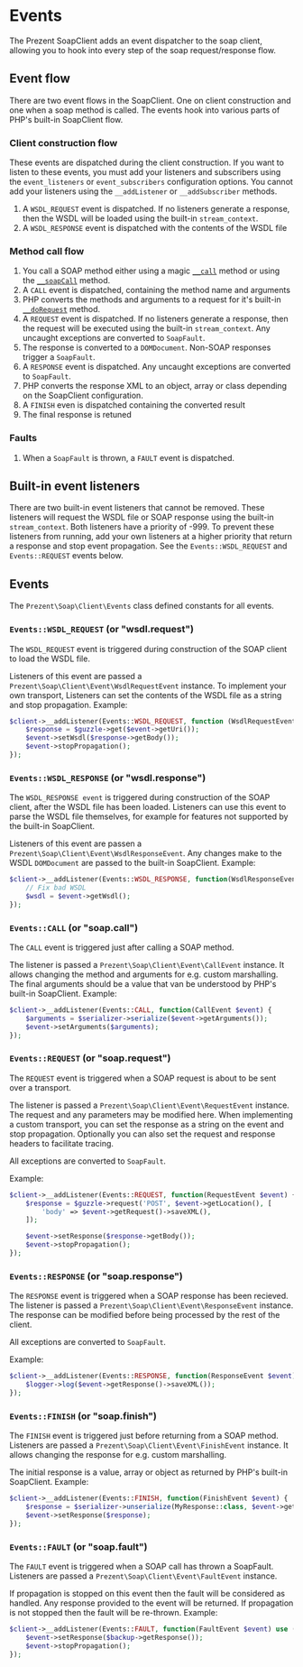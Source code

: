 Events
======

The Prezent SoapClient adds an event dispatcher to the soap client, allowing you to hook into every
step of the soap request/response flow.


Event flow
----------

There are two event flows in the SoapClient. One on client construction and one when a soap method is called.
The events hook into various parts of PHP's built-in SoapClient flow.

### Client construction flow

These events are dispatched during the client construction. If you want to listen to these events, you must add your
listeners and subscribers using the `event_listeners` or `event_subscribers` configuration options. You cannot add your
listeners using the `__addListener` or `__addSubscriber` methods.

1. A `WSDL_REQUEST` event is dispatched. If no listeners generate a response, then the
   WSDL will be loaded using the built-in `stream_context`.
2. A `WSDL_RESPONSE` event is dispatched with the contents of the WSDL file

### Method call flow

1. You call a SOAP method either using a magic [`__call`](http://php.net/manual/en/soapclient.call.php) method
   or using the [`__soapCall`](http://php.net/manual/en/soapclient.soapcall.php) method.
2. A `CALL` event is dispatched, containing the method name and arguments
3. PHP converts the methods and arguments to a request for it's built-in [`__doRequest`](http://php.net/manual/en/soapclient.dorequest.php) method.
4. A `REQUEST` event is dispatched. If no listeners generate a response, then the request will be executed using the
   built-in `stream_context`. Any uncaught exceptions are converted to `SoapFault`.
5. The response is converted to a `DOMDocument`. Non-SOAP responses trigger a `SoapFault`.
6. A `RESPONSE` event is dispatched. Any uncaught exceptions are converted to `SoapFault`.
7. PHP converts the response XML to an object, array or class depending on the SoapClient configuration.
8. A `FINISH` even is dispatched containing the converted result
9. The final response is retuned

### Faults

1. When a `SoapFault` is thrown, a `FAULT` event is dispatched.


Built-in event listeners
------------------------

There are two built-in event listeners that cannot be removed. These listeners will request the WSDL file or SOAP response
using the built-in `stream_context`. Both listeners have a priority of -999. To prevent these listeners from running, add your
own listeners at a higher priority that return a response and stop event propagation. See the `Events::WSDL_REQUEST` and
`Events::REQUEST` events below.

Events
------

The `Prezent\Soap\Client\Events` class defined constants for all events.

### `Events::WSDL_REQUEST` (or "wsdl.request")

The `WSDL_REQUEST` event is triggered during construction of the SOAP client to load the WSDL file.

Listeners of this event are passed a `Prezent\Soap\Client\Event\WsdlRequestEvent` instance. To implement your
own transport, Listeners can set the contents of the WSDL file as a string and stop propagation. Example:

```php
$client->__addListener(Events::WSDL_REQUEST, function (WsdlRequestEvent $event) {
    $response = $guzzle->get($event->getUri());
    $event->setWsdl($response->getBody());
    $event->stopPropagation();
});
```

### `Events::WSDL_RESPONSE` (or "wsdl.response")

The `WSDL_RESPONSE event` is triggered during construction of the SOAP client, after the WSDL file has
been loaded. Listeners can use this event to parse the WSDL file themselves, for example for features not
supported by the built-in SoapClient.

Listeners of this event are passen a `Prezent\Soap\Client\Event\WsdlResponseEvent`. Any changes make to the
WSDL `DOMDocument` are passed to the built-in SoapClient. Example:

```php
$client->__addListener(Events::WSDL_RESPONSE, function(WsdlResponseEvent $event) {
    // Fix bad WSDL
    $wsdl = $event->getWsdl();
});
```

### `Events::CALL` (or "soap.call")

The `CALL` event is triggered just after calling a SOAP method.

The listener is passed a `Prezent\Soap\Client\Event\CallEvent` instance. It allows changing the method
and arguments for e.g. custom marshalling. The final arguments should be a value that van be understood
by PHP's built-in SoapClient. Example:

```php
$client->__addListener(Events::CALL, function(CallEvent $event) {
    $arguments = $serializer->serialize($event->getArguments());
    $event->setArguments($arguments);
});
```

### `Events::REQUEST` (or "soap.request")

The `REQUEST` event is triggered when a SOAP request is about to be sent over a transport.

The listener is passed a `Prezent\Soap\Client\Event\RequestEvent` instance. The request and any
parameters may be modified here. When implementing a custom transport, you can set the response
as a string on the event and stop propagation. Optionally you can also set the request and response
headers to facilitate tracing.

All exceptions are converted to `SoapFault`.

Example:

```php
$client->__addListener(Events::REQUEST, function(RequestEvent $event) {
    $response = $guzzle->request('POST', $event->getLocation(), [
        'body' => $event->getRequest()->saveXML(),
    ]);

    $event->setResponse($response->getBody());
    $event->stopPropagation();
});
```

### `Events::RESPONSE` (or "soap.response")

The `RESPONSE` event is triggered when a SOAP response has been recieved. The listener is passed a
`Prezent\Soap\Client\Event\ResponseEvent` instance. The response can be modified before being processed
by the rest of the client.

All exceptions are converted to `SoapFault`.

Example:

```php
$client->__addListener(Events::RESPONSE, function(ResponseEvent $event) {
    $logger->log($event->getResponse()->saveXML());
});
```

### `Events::FINISH` (or "soap.finish")

The `FINISH` event is triggered just before returning from a SOAP method. Listeners are passed a
`Prezent\Soap\Client\Event\FinishEvent` instance. It allows changing the response for e.g. custom marshalling.

The initial response is a value, array or object as returned by PHP's built-in SoapClient. Example:

```php
$client->__addListener(Events::FINISH, function(FinishEvent $event) {
    $response = $serializer->unserialize(MyResponse::class, $event->getResponse());
    $event->setResponse($response);
});
```

### `Events::FAULT` (or "soap.fault")

The `FAULT` event is triggered when a SOAP call has thrown a SoapFault. Listeners are passed a
`Prezent\Soap\Client\Event\FaultEvent` instance.

If propagation is stopped on this event then the fault
will be considered as handled. Any response provided to the event will be returned. If propagation
is not stopped then the fault will be re-thrown. Example:

```php
$client->__addListener(Events::FAULT, function(FaultEvent $event) use ($backup) {
    $event->setResponse($backup->getResponse());
    $event->stopPropagation();
});
```

